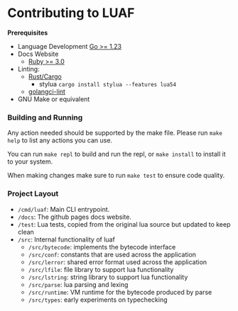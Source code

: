 # Contributing to LUAF

**Prerequisites**
- Language Development
  [Go >= 1.23](https://go.dev/doc/install)
- Docs Website
  - [Ruby >= 3.0](https://www.ruby-lang.org/en/documentation/installation/)
- Linting:
  - [Rust/Cargo](https://rust-lang.org/tools/install/)
    - stylua `cargo install stylua --features lua54`
  - [golangci-lint](https://golangci-lint.run/docs/welcome/install/#local-installation)
- GNU Make or equivalent

### Building and Running

Any action needed should be supported by the make file. Please run `make help`
to list any actions you can use.

You can run `make repl` to build and run the repl, or `make install` to install it
to your system.

When making changes make sure to run `make test` to ensure code quality.


### Project Layout

- `/cmd/luaf`: Main CLI entrypoint.
- `/docs`: The github pages docs website.
- `/test`: Lua tests, copied from the original lua source but updated to keep clean
- `/src`: Internal functionality of luaf
  - `/src/bytecode`: implements the bytecode interface
  - `/src/conf`: constants that are used across the application
  - `/src/lerror`: shared error format used across the application
  - `/src/lfile`: file library to support lua functionality
  - `/src/lstring`: string library to support lua functionality
  - `/src/parse`: lua parsing and lexing
  - `/src/runtime`: VM runtime for the bytecode produced by parse
  - `/src/types`: early experiments on typechecking

